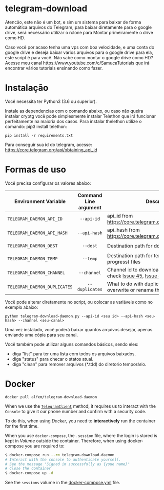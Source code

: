 # telegram-download

Atencão, este não é um bot, e sim um sistema para baixar de forma automática arquivos do Telegram, para baixar diretamente para o google drive, será necessário utilizar o rclone para Montar primeiramente o drive como HD.

Caso você por acaso tenha uma vps com boa velocidade, e uma conta do google drive e deseja baixar vários arquivos para o google drive para ela, este script é para você.   Não sabe como montar o google drive como HD?  Acesse meu canal https://www.youtube.com/c/SamucaTutoriais que irá encontrar vários tutoriais ensinando como fazer.

# Instalação

Você necessita ter Python3 (3.6 ou superior).

Instale as dependencias com o comando abaixo, ou caso não queira instalar cryptg você pode simplesmente instalar Telethon que irá funcionar perfeitamente na maioria dos casos.  Para instalar thelethon utilize o comando: pip3 install telethon:

    pip install -r requirements.txt


Para conseguir sua id do telegram, acesse: https://core.telegram.org/api/obtaining_api_id

# Formas de uso

Você precisa configurar os valores abaixo:

| Environment Variable     | Command Line argument | Description                                                  | Default Value       |
|--------------------------|:-----------------------:|--------------------------------------------------------------|---------------------|
| `TELEGRAM_DAEMON_API_ID`   | `--api-id`              | api_id from https://core.telegram.org/api/obtaining_api_id   |                     |
| `TELEGRAM_DAEMON_API_HASH` | `--api-hash`            | api_hash from https://core.telegram.org/api/obtaining_api_id |                     |
| `TELEGRAM_DAEMON_DEST`     | `--dest`                | Destination path for downloaded files                       | `/telegram-downloads` |
| `TELEGRAM_DAEMON_TEMP`     | `--temp`                | Destination path for temporary (download in progress) files                       | use --dest |
| `TELEGRAM_DAEMON_CHANNEL`  | `--channel`             | Channel id to download from it (Please, check [Issue 45](https://github.com/alfem/telegram-download-daemon/issues/45), [Issue 48](https://github.com/alfem/telegram-download-daemon/issues/48) and [Issue 73](https://github.com/alfem/telegram-download-daemon/issues/73))                              |                     |
| `TELEGRAM_DAEMON_DUPLICATES`  | `--duplicates`             | What to do with duplicated files: ignore, overwrite or rename them | rename                     |

Você pode alterar diretamente no script, ou colocar as variáveis como no exemplo abaixo:

    python telegram-download-daemon.py --api-id <seu id> --api-hash <seu-hash> --channel <seu-canal>


Uma vez instalado, você poderá baixar quantos arquivos desejar, apenas enviando uma cópia para seu canal.

Você também pode utilizar alguns comandos básicos, sendo eles:

* diga "list" para ter uma lista com todos os arquivos baixados.
* diga "status" para checar o statos atual.
* diga "clean" para remover arquivos (*.tdd) do diretorio temporário.


# Docker

`docker pull alfem/telegram-download-daemon`

When we use the [`TelegramClient`](https://docs.telethon.dev/en/latest/quick-references/client-reference.html#telegramclient) method, it requires us to interact with the `Console` to give it our phone number and confirm with a security code.

To do this, when using *Docker*, you need to **interactively** run the container for the first time.

When you use `docker-compose`, the `.session` file, where the login is stored is kept in *Volume* outside the container. Therefore, when using docker-compose you are required to:

```bash
$ docker-compose run --rm telegram-download-daemon
# Interact with the console to authenticate yourself.
# See the message "Signed in successfully as {youe name}"
# Close the container
$ docker-compose up -d
```

See the `sessions` volume in the [docker-compose.yml](docker-compose.yml) file.
